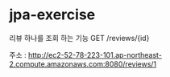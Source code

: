 # jpa-exercise
리뷰 하나를 조회 하는 기능
GET /reviews/{id}

주소 : http://ec2-52-78-223-101.ap-northeast-2.compute.amazonaws.com:8080/reviews/1

